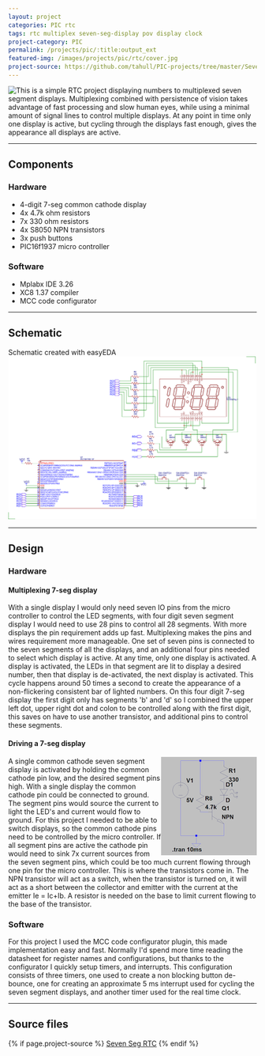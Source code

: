 ```yaml
---
layout: project
categories: PIC rtc
tags: rtc multiplex seven-seg-display pov display clock
project-category: PIC
permalink: /projects/pic/:title:output_ext
featured-img: /images/projects/pic/rtc/cover.jpg
project-source: https://github.com/tahull/PIC-projects/tree/master/Seven_Seg_RTC.X
---
```


<img src="{{ page.featured-img }}" class="img-fluid mr-3" style="float:left; max-width:15rem;"/>
This is a simple RTC project displaying numbers to multiplexed seven segment displays. Multiplexing combined with persistence of vision takes advantage of fast processing and slow human eyes, while using a minimal amount of signal lines to control multiple displays. At any point in time only one display is active, but cycling through the displays fast enough, gives the appearance all displays are active.

---
## Components
### Hardware
- 4-digit 7-seg common cathode display
- 4x 4.7k ohm resistors
- 7x 330 ohm resistors
- 4x S8050 NPN transistors
- 3x push buttons
- PIC16f1937 micro controller

### Software
- Mplabx IDE 3.26
- XC8 1.37 compiler
- MCC code configurator

---
## Schematic
Schematic created with easyEDA
<img src="/images/projects/pic/rtc/sch.png" class="img-fluid"/>

---
## Design
### Hardware
#### Multiplexing 7-seg display
With a single display I would only need seven IO pins from the micro controller to control the LED segments, with four digit seven segment display I would need to use 28 pins to control all 28 segments. With more displays the pin requirement adds up fast. Multiplexing makes the pins and wires requirement more manageable. One set of seven pins is connected to the seven segments of all the displays, and an additional four pins needed to select which display is active. At any time, only one display is activated. A display is activated, the LEDs in that segment are lit to display a desired number, then that display is de-activated, the next display is activated. This cycle happens around 50 times a second to create the appearance of a non-flickering consistent bar of lighted numbers.
On this four digit 7-seg display the first digit only has segments 'b' and 'd' so I combined the upper left dot, upper right dot and colon to be controlled along with the first digit, this saves on have to use another transistor, and additional pins to control these segments.

#### Driving a 7-seg display
<img src="/images/projects/pic/rtc/npn-cir.png" class="img-fluid" style="float:right; max-width:15rem;"/>
A single common cathode seven segment display is activated by holding the common cathode pin low, and the desired segment pins high. With a single display the common cathode pin could be connected to ground. The segment pins would source the current to light the LED's and current would flow to ground. For this project I needed to be able to switch displays, so the common cathode pins need to be controlled by the micro controller. If all segment pins are active the cathode pin would need to sink 7x current sources from the seven segment pins, which could be too much current flowing through one pin for the micro controller. This is where the transistors come in. The NPN transistor will act as a switch, when the transistor is turned on, it will act as a short between the collector and emitter with the current at the emitter Ie = Ic+Ib. A resistor is needed on the base to limit current flowing to the base of the transistor.

### Software
For this project I used the MCC code configurator plugin, this made implementation easy and fast.  Normally I'd spend more time reading the datasheet for register names and configurations, but thanks to the configurator I quickly setup timers, and interrupts. This configuration consists of three timers, one used to create a non blocking button de-bounce, one for creating an approximate 5 ms interrupt used for cycling the seven segment displays, and another timer used for the real time clock.

---
## Source files
{% if page.project-source %}
  <a href="{{ page.project-source }}">Seven Seg RTC</a>
{% endif %}
